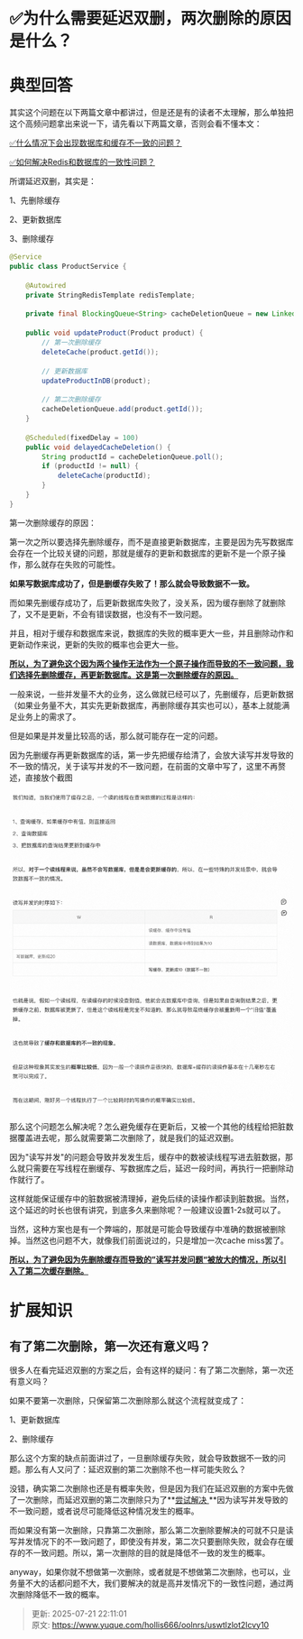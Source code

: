 # ✅为什么需要延迟双删，两次删除的原因是什么？

# 典型回答


其实这个问题在以下两篇文章中都讲过，但是还是有的读者不太理解，那么单独把这个高频问题拿出来说一下，请先看以下两篇文章，否则会看不懂本文：



[✅什么情况下会出现数据库和缓存不一致的问题？](https://www.yuque.com/hollis666/oolnrs/xr0h8h)



[✅如何解决Redis和数据库的一致性问题？](https://www.yuque.com/hollis666/oolnrs/tmcgo0)



所谓延迟双删，其实是：



1、先删除缓存

2、更新数据库

3、删除缓存



```java
@Service
public class ProductService {

    @Autowired
    private StringRedisTemplate redisTemplate;

    private final BlockingQueue<String> cacheDeletionQueue = new LinkedBlockingQueue<>();

    public void updateProduct(Product product) {
        // 第一次删除缓存
        deleteCache(product.getId());

        // 更新数据库
        updateProductInDB(product);

        // 第二次删除缓存
        cacheDeletionQueue.add(product.getId());
    }

    @Scheduled(fixedDelay = 100)
    public void delayedCacheDeletion() {
        String productId = cacheDeletionQueue.poll();
        if (productId != null) {
            deleteCache(productId);
        }
    }
}

```



第一次删除缓存的原因：



第一次之所以要选择先删除缓存，而不是直接更新数据库，主要是因为先写数据库会存在一个比较关键的问题，那就是缓存的更新和数据库的更新不是一个原子操作，那么就存在失败的可能性。



**如果写数据库成功了，但是删缓存失败了！那么就会导致数据不一致。**



而如果先删缓存成功了，后更新数据库失败了，没关系，因为缓存删除了就删除了，又不是更新，不会有错误数据，也没有不一致问题。



并且，相对于缓存和数据库来说，数据库的失败的概率更大一些，并且删除动作和更新动作来说，更新的失败的概率也会更大一些。



**<u>所以，为了避免这个因为两个操作无法作为一个原子操作而导致的不一致问题，我们选择先删除缓存，再更新数据库。这是第一次删除缓存的原因。</u>**

**<u></u>**

一般来说，一些并发量不大的业务，这么做就已经可以了，先删缓存，后更新数据（如果业务量不大，其实先更新数据库，再删除缓存其实也可以），基本上就能满足业务上的需求了。



但是如果是并发量比较高的话，那么就可能存在一定的问题。



因为先删缓存再更新数据库的话，第一步先把缓存给清了，会放大读写并发导致的不一致的情况，关于读写并发的不一致问题，在前面的文章中写了，这里不再赘述，直接放个截图



![1696938439263-d40023a5-6aec-4e8c-8075-b93a5a14c4ad.png](./img/Cy7E0b5_LIAHVa9V/1696938439263-d40023a5-6aec-4e8c-8075-b93a5a14c4ad-241904.png)



那么这个问题怎么解决呢？怎么避免缓存在更新后，又被一个其他的线程给把脏数据覆盖进去呢，那么就需要第二次删除了，就是我们的延迟双删。



因为"读写并发"的问题会导致并发发生后，缓存中的数被读线程写进去脏数据，那么就只需要在写线程在删缓存、写数据库之后，延迟一段时间，再执行一把删除动作就行了。



这样就能保证缓存中的脏数据被清理掉，避免后续的读操作都读到脏数据。当然，这个延迟的时长也很有讲究，到底多久来删除呢？一般建议设置1-2s就可以了。



当然，这种方案也是有一个弊端的，那就是可能会导致缓存中准确的数据被删除掉。当然这也问题不大，就像我们前面说过的，只是增加一次cache miss罢了。



**<u>所以，为了避免因为先删除缓存而导致的”读写并发问题“被放大的情况，所以引入了第二次缓存删除。</u>**

**<u></u>**

**<u></u>**

# 扩展知识


## 有了第二次删除，第一次还有意义吗？


很多人在看完延迟双删的方案之后，会有这样的疑问：有了第二次删除，第一次还有意义吗？



如果不要第一次删除，只保留第二次删除那么就这个流程就变成了：



1、更新数据库

2、删除缓存



那么这个方案的缺点前面讲过了，一旦删除缓存失败，就会导致数据不一致的问题。那么有人又问了：延迟双删的第二次删除不也一样可能失败么？



没错，确实第二次删除也还是有概率失败，但是因为我们在延迟双删的方案中先做了一次删除，而延迟双删的第二次删除只为了**<u>尝试解决 </u>**因为读写并发导致的不一致问题，或者说尽可能降低这种情况发生的概率。



而如果没有第一次删除，只靠第二次删除，那么第二次删除要解决的可就不只是读写并发情况下的不一致问题了，即使没有并发，第二次只要删除失败，就会存在缓存的不一致问题。所以，第一次删除的目的就是降低不一致的发生的概率。



anyway，如果你就不想做第一次删除，或者就是不想做第二次删除，也可以，业务量不大的话都问题不大，我们要解决的就是高并发情况下的一致性问题，通过两次删除降低不一致的概率。



> 更新: 2025-07-21 22:11:01  
> 原文: <https://www.yuque.com/hollis666/oolnrs/uswtlzlot2lcvy10>